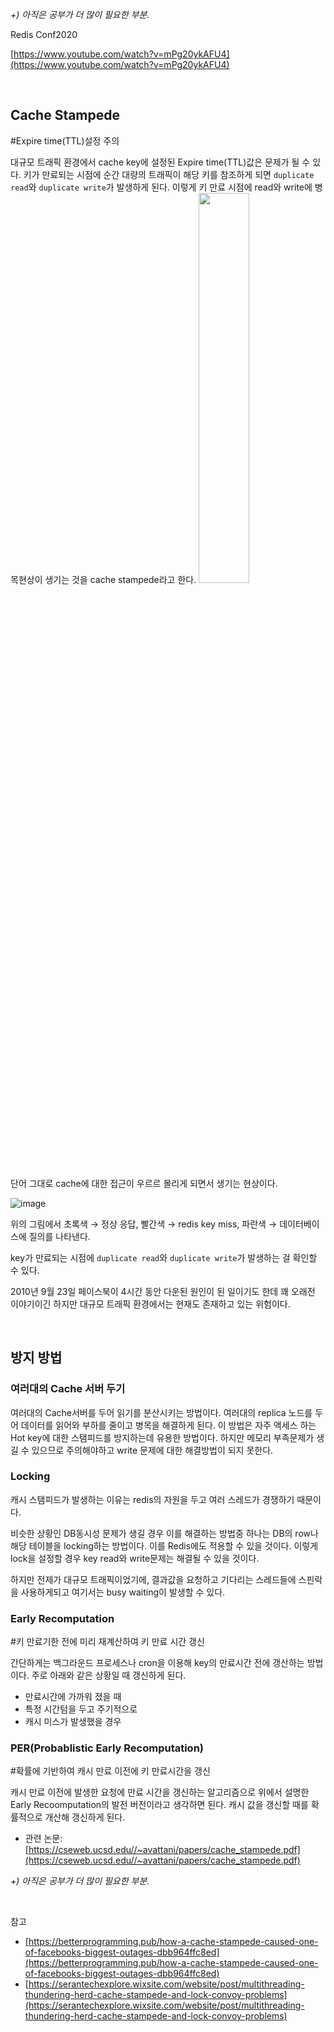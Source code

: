 *+) 아직은 공부가 더 많이 필요한 부분.*

Redis Conf2020

[https://www.youtube.com/watch?v=mPg20ykAFU4](https://www.youtube.com/watch?v=mPg20ykAFU4)

</br>

## Cache Stampede

#Expire time(TTL)설정 주의

대규모 트래픽 환경에서 cache key에 설정된 Expire time(TTL)값은 문제가 될 수 있다. 
키가 만료되는 시점에 순간 대량의 트래픽이 해당 키를 참조하게 되면 `duplicate read`와 `duplicate write`가 발생하게 된다. 
이렇게 키 만료 시점에 read와 write에 병목현상이 생기는 것을 cache stampede라고 한다. 
<img src = "https://user-images.githubusercontent.com/74139727/213616430-f1769a98-a205-4b4a-adae-0890d14d85ca.png" width="40%" height="40%">


단어 그대로 cache에 대한 접근이 우르르 몰리게 되면서 생기는 현상이다. 

![image](https://user-images.githubusercontent.com/74139727/213616436-cff2b276-911b-48b0-8ed4-c69ef00acb67.png)


위의 그림에서 초록색 → 정상 응답, 빨간색 → redis key miss, 파란색 → 데이터베이스에 질의를 나타낸다. 

key가 만료되는 시점에 `duplicate read`와 `duplicate write`가 발생하는 걸 확인할 수 있다. 

2010년 9월 23일 페이스북이 4시간 동안 다운된 원인이 된 일이기도 한데 꽤 오래전 이야기이긴 하지만 대규모 트래픽 환경에서는 현재도 존재하고 있는 위험이다.

</br>

## 방지 방법

### 여러대의 Cache 서버 두기

여러대의 Cache서버를 두어 읽기를 분산시키는 방법이다. 
여러대의 replica 노드를 두어 데이터를 읽어와 부하를 줄이고 병목을 해결하게 된다. 
이 방법은 자주 액세스 하는 Hot key에 대한 스탬피드를 방지하는데 유용한 방법이다. 
하지만 메모리 부족문제가 생길 수 있으므로 주의해야하고 write 문제에 대한 해결방법이 되지 못한다. 

### Locking

캐시 스탬피드가 발생하는 이유는 redis의 자원을 두고 여러 스레드가 경쟁하기 때문이다. 

비슷한 상황인 DB동시성 문제가 생길 경우 이를 해결하는 방법중 하나는 DB의 row나 해당 테이블을 locking하는 방법이다. 
이를 Redis에도 적용할 수 있을 것이다. 이렇게 lock을 설정할 경우 key read와 write문제는 해결될 수 있을 것이다.

하지만 전제가 대규모 트래픽이었기에, 결과값을 요청하고 기다리는 스레드들에 스핀락을 사용하게되고 여기서는 busy waiting이 발생할 수 있다. 

### Early Recomputation

#키 만료기한 전에 미리 재계산하여 키 만료 시간 갱신

간단하게는 백그라운드 프로세스나 cron을 이용해 key의 만료시간 전에 갱산하는 방법이다. 주로 아래와 같은 상황일 때 갱신하게 된다. 

- 만료시간에 가까워 졌을 때
- 특정 시간텀을 두고 주기적으로
- 캐시 미스가 발생했을 경우

### PER(Probablistic Early Recomputation)

#확률에 기반하여 캐시 만료 이전에 키 만료시간을 갱신

캐시 만료 이전에 발생한 요청에 만료 시간을 갱신하는 알고리즘으로 위에서 설명한 Early Recoomputation의 발전 버전이라고 생각하면 된다. 캐시 값을 갱신할 때를 확률적으로 개산해 갱신하게 된다. 

- 관련 논문: [https://cseweb.ucsd.edu//~avattani/papers/cache_stampede.pdf](https://cseweb.ucsd.edu//~avattani/papers/cache_stampede.pdf)

*+) 아직은 공부가 더 많이 필요한 부분.*

</br>

참고 

- [https://betterprogramming.pub/how-a-cache-stampede-caused-one-of-facebooks-biggest-outages-dbb964ffc8ed](https://betterprogramming.pub/how-a-cache-stampede-caused-one-of-facebooks-biggest-outages-dbb964ffc8ed)
- [https://serantechexplore.wixsite.com/website/post/multithreading-thundering-herd-cache-stampede-and-lock-convoy-problems](https://serantechexplore.wixsite.com/website/post/multithreading-thundering-herd-cache-stampede-and-lock-convoy-problems)
